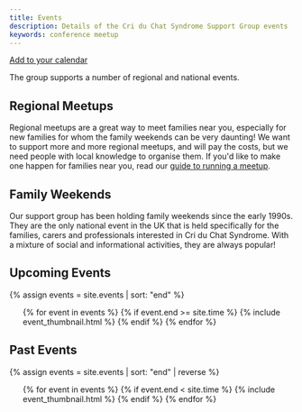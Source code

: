 ```yaml
---
title: Events
description: Details of the Cri du Chat Syndrome Support Group events
keywords: conference meetup
---
```


<a href='calendar.ics' class='btn btn-primary pull-right'>
  <i class='fa fa-calendar'></i>
  Add to your calendar
</a>

The group supports a number of regional and national events.

## Regional Meetups

Regional meetups are a great way to meet families near you, especially for new families for whom the family weekends can be very daunting! We want to support more and more regional meetups, and will pay the costs, but we need people with local knowledge to organise them. If you'd like to make one happen for families near you, read our [guide to running a meetup](meetups.html).

## Family Weekends

Our support group has been holding family weekends since the early 1990s. They are the only national event in the UK that is held specifically for the families, carers and professionals interested in Cri du Chat Syndrome. With a mixture of social and informational activities, they are always popular!

## Upcoming Events
{% assign events = site.events | sort: "end" %}
<ul class="thumbnails events">
  {% for event in events %}
    {% if event.end >= site.time %}
      {% include event_thumbnail.html %}
    {% endif %}
  {% endfor %}
</ul>

## Past Events
{% assign events = site.events | sort: "end" | reverse %}
<ul class="thumbnails events">
  {% for event in events %}
    {% if event.end < site.time %}
      {% include event_thumbnail.html %}
    {% endif %}
  {% endfor %}
</ul>

